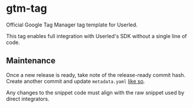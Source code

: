 # gtm-tag

Official Google Tag Manager tag template for Userled.

This tag enables full integration with Userled's SDK without a single line of code.

## Maintenance

Once a new release is ready, take note of the release-ready commit hash. Create another commit and update `metadata.yaml` [like so](https://github.com/intercom/official-gtm-tag/commit/14dc86f53b05df8d0cd7d3bf44d33b5a5247dab6).

Any changes to the snippet code must align with the raw snippet used by direct integrators.
